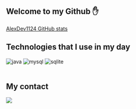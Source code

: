 ## Welcome to my Github ✋

[AlexDev1124 GitHub stats](https://github.com/AlexDev1124)

## Technologies that I use in my day

<div style="display: inline_block">
  <img align="center" alt="java" src="https://img.shields.io/badge/Java-ED8B00?style=for-the-badge&logo=openjdk&logoColor=white" />
  <img align="center" alt="mysql" src="https://img.shields.io/badge/MySQL-00000F?style=for-the-badge&logo=mysql&logoColor=white" />
  <img align="center" alt="sqlite" src="https://img.shields.io/badge/SQLite-07405E?style=for-the-badge&logo=sqlite&logoColor=white" />
</div><br/>

## My contact 

<a href="https://discord.com/users/920075354499076176" target="_blank"><img src="https://img.shields.io/badge/Discord-7289DA?style=for-the-badge&logo=discord&logoColor=white" target="_blank"></a>
